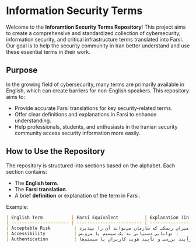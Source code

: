 # Information Security Terms

Welcome to the **Inforamtion Security Terms Repository**! This project aims to create a comprehensive and standardized collection of cybersecurity, information security, and critical infrastructure terms translated into Farsi. Our goal is to help the security community in Iran better understand and use these essential terms in their work.

## Purpose

In the growing field of cybersecurity, many terms are primarily available in English, which can create barriers for non-English speakers. This repository aims to:
- Provide accurate Farsi translations for key security-related terms.
- Offer clear definitions and explanations in Farsi to enhance understanding.
- Help professionals, students, and enthusiasts in the Iranian security community access security information more easily.

## How to Use the Repository

The repository is structured into sections based on the alphabet. Each section contains:
- The **English term**.
- The **Farsi translation**.
- A brief **definition** or explanation of the term in Farsi.

Example:

```markdown
| English Term           | Farsi Equivalent          | Explanation (in Farsi)                        |
| ---------------------- | ------------------------- | --------------------------------------------- |
| Acceptable Risk         | ریسک قابل قبول             | میزان ریسکی که سازمان می‌تواند آن را بپذیرد.    |
| Accessibility           | دسترسی‌پذیری               | توانایی دستیابی به یک سیستم یا سرویس           |
| Authentication          | تأیید هویت                | فرآیند بررسی و تأیید هویت کاربران یا سیستم‌ها. |

